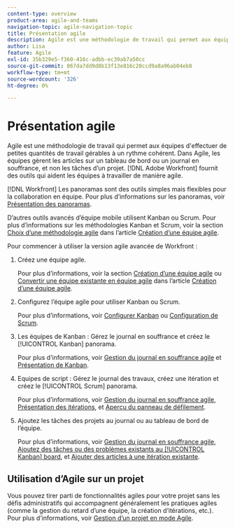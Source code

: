 ```yaml
---
content-type: overview
product-area: agile-and-teams
navigation-topic: agile-navigation-topic
title: Présentation agile
description: Agile est une méthodologie de travail qui permet aux équipes d'effectuer de petites quantités de travail gérables à un rythme cohérent. Dans Agile, les équipes gèrent les articles sur un tableau de bord ou un journal en souffrance, et non les tâches d’un projet. [!DNL Adobe Workfront] fournit des outils qui aident les équipes à travailler de manière agile.
author: Lisa
feature: Agile
exl-id: 35b329e5-f360-416c-adbb-ec39ab7a50cc
source-git-commit: 867da7dd9d8b13f13e816c20ccd9a8a96ab04eb8
workflow-type: tm+mt
source-wordcount: '326'
ht-degree: 0%

---
```


# Présentation agile

Agile est une méthodologie de travail qui permet aux équipes d&#39;effectuer de petites quantités de travail gérables à un rythme cohérent. Dans Agile, les équipes gèrent les articles sur un tableau de bord ou un journal en souffrance, et non les tâches d’un projet. [!DNL Adobe Workfront] fournit des outils qui aident les équipes à travailler de manière agile.

[!DNL Workfront] Les panoramas sont des outils simples mais flexibles pour la collaboration en équipe. Pour plus d’informations sur les panoramas, voir [Présentation des panoramas](../agile/boards-overview.md).

D’autres outils avancés d’équipe mobile utilisent Kanban ou Scrum. Pour plus d’informations sur les méthodologies Kanban et Scrum, voir la section [Choix d’une méthodologie agile](../agile/get-started-with-agile-in-workfront/create-an-agile-team.md#deciding) dans l’article [Création d’une équipe agile](../agile/get-started-with-agile-in-workfront/create-an-agile-team.md).

Pour commencer à utiliser la version agile avancée de Workfront :

1. Créez une équipe agile.

   Pour plus d’informations, voir la section [Création d’une équipe agile](../agile/get-started-with-agile-in-workfront/create-an-agile-team.md#creating-an-agile-team-from-scratch) ou [Convertir une équipe existante en équipe agile](../agile/get-started-with-agile-in-workfront/create-an-agile-team.md#converting-an-existing-team-into-an-agaile-team) dans l’article [Création d’une équipe agile](../agile/get-started-with-agile-in-workfront/create-an-agile-team.md).

1. Configurez l’équipe agile pour utiliser Kanban ou Scrum.

   Pour plus d’informations, voir [Configurer Kanban](../agile/get-started-with-agile-in-workfront/configure-kanban.md) ou [Configuration de Scrum](../agile/get-started-with-agile-in-workfront/configure-scrum.md).

1. Les équipes de Kanban : Gérez le journal en souffrance et créez le [!UICONTROL Kanban] panorama.

   Pour plus d’informations, voir [Gestion du journal en souffrance agile](../agile/work-in-an-agile-environment/manage-the-agile-backlog.md) et [Présentation de Kanban](../agile/use-kanban-in-an-agile-team/kanban-overview.md).

1. Equipes de script : Gérez le journal des travaux, créez une itération et créez le [!UICONTROL Scrum] panorama.

   Pour plus d’informations, voir [Gestion du journal en souffrance agile](../agile/work-in-an-agile-environment/manage-the-agile-backlog.md), [Présentation des itérations](../agile/use-scrum-in-an-agile-team/iterations/iterations-overview.md), et [Aperçu du panneau de défilement](../agile/use-scrum-in-an-agile-team/scrum-board/scrum-board-overview.md).

1. Ajoutez les tâches des projets au journal ou au tableau de bord de l’équipe.

   Pour plus d’informations, voir [Gestion du journal en souffrance agile](../agile/work-in-an-agile-environment/manage-the-agile-backlog.md), [Ajoutez des tâches ou des problèmes existants au [!UICONTROL Kanban] board](../agile/use-kanban-in-an-agile-team/add-existing-tasks-or-issues-to-the-kanban-board.md), et [Ajouter des articles à une itération existante](../agile/use-scrum-in-an-agile-team/iterations/add-stories-to-existing-iteration.md).

## Utilisation d’Agile sur un projet

Vous pouvez tirer parti de fonctionnalités agiles pour votre projet sans les défis administratifs qui accompagnent généralement les pratiques agiles (comme la gestion du retard d’une équipe, la création d’itérations, etc.). Pour plus d’informations, voir [Gestion d’un projet en mode Agile](/help/quicksilver/manage-work/projects/manage-projects/manage-projects-in-agile-view.md).
